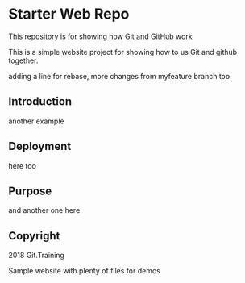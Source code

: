 # Starter Web Repo

This repository is for showing how Git and GitHub work

This is a simple website project for showing how to us Git and github together.

adding a line for rebase, more changes from myfeature branch too
## Introduction

another example

## Deployment

here too

## Purpose

and another one here

## Copyright
2018 Git.Training

Sample website with plenty of files for demos
